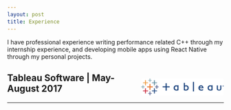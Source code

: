 ```yaml
---
layout: post
title: Experience
---
```


I have professional experience writing performance related C++ through my internship experience, and developing mobile apps using React Native through my personal projects.


<div>
    <p style="float: right;"><img src="../public/tableau.png" height="39px" width="192px"></p>
    <h2>Tableau Software | May-August 2017</h2>
</div> <hr style="clear:both;">
